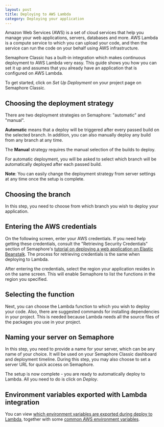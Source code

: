 ```yaml
---
layout: post
title: Deploying to AWS Lambda
category: Deploying your application
---
```


Amazon Web Services (AWS) is a set of cloud services that help you manage your
web applications, servers, databases and more. AWS Lambda is a compute service
to which you can upload your code, and then the service can run the code on
your behalf using AWS infrastructure.

Semaphore Classic has a built-in integration which makes continuous deployment to AWS
Lambda very easy. This guide shows you how you can set it up and assumes that
you already have an application that is configured on AWS Lambda.

To get started, click on _Set Up Deployment_ on your project page on Semaphore Classic.


## Choosing the deployment strategy

There are two deployment strategies on Semaphore: "automatic" and "manual".

**Automatic** means that a deploy will be triggered after every passed build on
the selected branch. In addition, you can also manually deploy any build from
any branch at any time.

The **Manual** strategy requires the manual selection of the builds to deploy.

For automatic deployment, you will be asked to select which branch will be
automatically deployed after each passed build.

**Note**: You can easily change the deployment strategy from server settings at
any time once the setup is complete.


## Choosing the branch

In this step, you need to choose from which branch you wish to deploy your
application.


## Entering the AWS credentials

On the following screen, enter your AWS credentials. If you need help getting
these credentials, consult the "Retrieving Security Credentials" section of
Semaphore's <a href="https://semaphoreci.com/community/tutorials/how-to-deploy-a-ruby-on-rails-application-to-elastic-beanstalk-with-semaphore" alt="How to Deploy a Ruby on Rails Application to Elastic Beanstalk with Semaphore">
tutorial on deploying a web application on Elastic Beanstalk</a>. The process for
retrieving credentials is the same when deploying to Lambda.

After entering the credentials, select the region your application resides in
on the same screen. This will enable Semaphore to list the functions in the
region you specified.


## Selecting the function

Next, you can choose the Lambda function to which you wish to deploy your code.
Also, there are suggested commands for installing dependencies in your project.
This is needed because Lambda needs all the source files of the packages you
use in your project.


## Naming your server on Semaphore

In this step, you need to provide a name for your server, which can be any name
of your choice. It will be used on your Semaphore Classic dashboard and deployment
timeline. During this step, you may also choose to set a server URL for quick
access on Semaphore.

The setup is now complete - you are ready to automatically deploy to Lambda.
All you need to do is click on _Deploy_.


## Environment variables exported with Lambda integration

You can view [which environment variables are exported during deploy to Lambda](/docs/available-environment-variables.html#aws-lambda-variables),
together with some [common AWS environment variables](/docs/available-environment-variables.html#common-aws-variables).
